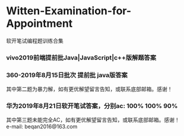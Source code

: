 # Witten-Examination-for-Appointment
软开笔试编程题训练合集

<h3>vivo2019前端提前批Java|JavaScript|c++版解题答案</h3>

<h3>360-2019年8月15日批次 提前批 java版答案</h3>
其中第二题为暴力解，如有更优解望留言告知，或联系底部邮箱。感谢！

<h3>华为2019年8月21日软开笔试答案，分别ac: 100% 100% 90%</h3>
其中第三题未能完全AC，如有更优解望留言告知，或联系底部邮箱。感谢！
</br>
e-mail: beqan2016@163.com